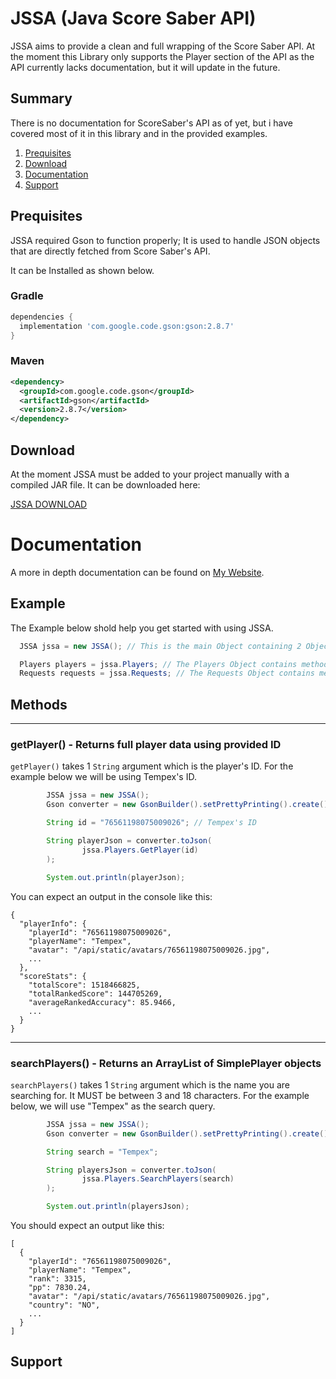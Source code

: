# JSSA (Java Score Saber API)
JSSA aims to provide a clean and full wrapping of the Score Saber API. At the moment this Library only supports the Player section of the API as the API currently lacks documentation, but it will update in the future.

## Summary
There is no documentation for ScoreSaber's API as of yet, but i have covered most of it in this library and in the provided examples.

1. [Prequisites](#prequisites)
2. [Download](#download)
3. [Documentation](#documentation)
4. [Support](#support)

## Prequisites
JSSA required Gson to function properly; It is used to handle JSON objects that are directly fetched from Score Saber's API.

It can be Installed as shown below.

### Gradle
```gradle
dependencies {
  implementation 'com.google.code.gson:gson:2.8.7'
}
```
### Maven
```xml
<dependency>
  <groupId>com.google.code.gson</groupId>
  <artifactId>gson</artifactId>
  <version>2.8.7</version>
</dependency>
```

## Download
At the moment JSSA must be added to your project manually with a compiled JAR file. It can be downloaded here:

[JSSA DOWNLOAD]()

# Documentation
A more in depth documentation can be found on [My Website]().
## Example
The Example below shold help you get started with using JSSA.
```java
  JSSA jssa = new JSSA(); // This is the main Object containing 2 Objects, Players and Requests.

  Players players = jssa.Players; // The Players Object contains methods to find players. getPlayer() and searchPlayers()
  Requests requests = jssa.Requests; // The Requests Object contains methods to find Songs.
```
  
## Methods
---
### getPlayer() - Returns full player data using provided ID
`getPlayer()` takes 1 `String` argument which is the player's ID. For the example below we will be using Tempex's ID.
```java
        JSSA jssa = new JSSA();
        Gson converter = new GsonBuilder().setPrettyPrinting().create();

        String id = "76561198075009026"; // Tempex's ID

        String playerJson = converter.toJson(
                jssa.Players.GetPlayer(id)
        );

        System.out.println(playerJson);
```
You can expect an output in the console like this: 
```
{
  "playerInfo": {
    "playerId": "76561198075009026",
    "playerName": "Tempex",
    "avatar": "/api/static/avatars/76561198075009026.jpg",
    ...
  },
  "scoreStats": {
    "totalScore": 1518466825,
    "totalRankedScore": 144705269,
    "averageRankedAccuracy": 85.9466,
    ...
  }
}
```
---
### searchPlayers() - Returns an ArrayList of SimplePlayer objects
`searchPlayers()` takes 1 `String` argument which is the name you are searching for. It MUST be between 3 and 18 characters. For the example below, we will use "Tempex" as the search query.
```java
        JSSA jssa = new JSSA();
        Gson converter = new GsonBuilder().setPrettyPrinting().create();

        String search = "Tempex";

        String playersJson = converter.toJson(
                jssa.Players.SearchPlayers(search)
        );

        System.out.println(playersJson);
```
You should expect an output like this:
```
[
  {
    "playerId": "76561198075009026",
    "playerName": "Tempex",
    "rank": 3315,
    "pp": 7830.24,
    "avatar": "/api/static/avatars/76561198075009026.jpg",
    "country": "NO",
    ...
  }
]
```
## Support
